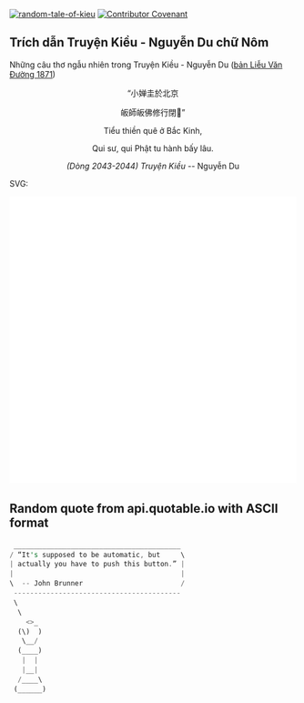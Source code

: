 [![random-tale-of-kieu](https://github.com/huuquyet/random-tale-of-kieu/actions/workflows/random-tale-of-kieu.yml/badge.svg)](https://github.com/huuquyet/random-tale-of-kieu/actions/workflows/random-tale-of-kieu.yml)
[![Contributor Covenant](https://img.shields.io/badge/Contributor%20Covenant-2.1-4baaaa.svg)](.github/CODE_OF_CONDUCT.md "Contributor Covenant 2.1")

## Trích dẫn Truyện Kiều - Nguyễn Du chữ Nôm

Những câu thơ ngẫu nhiên trong Truyện Kiều - Nguyễn Du ([bản Liễu Văn Đường 1871](https://vi.wikisource.org/wiki/Truy%E1%BB%87n_Ki%E1%BB%81u_(b%E1%BA%A3n_Li%E1%BB%85u_V%C4%83n_%C3%90%C6%B0%E1%BB%9Dng_1871)))

<div align="center">
<!-- START_KIEU -->
      <p class="nom">“小婵圭於北京</p>
      <p class="nom">皈師皈佛修行閉𥹰”</p>
      <p class="quocngu">Tiểu thiền quê ở Bắc Kinh,</p>
      <p class="quocngu">Qui sư, qui Phật tu hành bấy lâu.</p>
      <p class="author"><i>(Dòng 2043-2044) Truyện Kiều</i> -- Nguyễn Du</p>
<!-- END_KIEU -->
</div>

SVG:

<div align="center">
  <img src="./assets/random-kieu.svg" alt="The Tale of Kieu - Nguyen Du">
</div>

## Random quote from api.quotable.io with ASCII format

<!-- START_QUOTE -->
```rust
 _________________________________________
/ “It's supposed to be automatic, but     \
| actually you have to push this button.” |
|                                         |
\  -- John Brunner                        /
 -----------------------------------------
 \
  \
    <>_
  (\)  )
   \__/
  (____)
   |  |
   |__|
  /____\
 (______)
```
<!-- END_QUOTE -->
